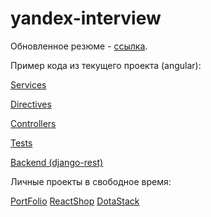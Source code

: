 # yandex-interview

Обновленное резюме - [ссылка](https://docs.google.com/document/d/1DyFkj20KgSQd98ttqMvnb9uYXt6Xhsfw15cUjSarp6w/edit?usp=sharing).

Пример кода из текущего проекта (angular):

[Services](services/)

[Directives](directives/)

[Controllers](controllers/)

[Tests](tests/)

[Backend (django-rest)](_backend/)

Личные проекты в свободное время:

[PortFolio](https://github.com/B1aZer/Portfolio)
[ReactShop](https://github.com/B1aZer/react_shop)
[DotaStack](https://github.com/B1aZer/DotaStack)

